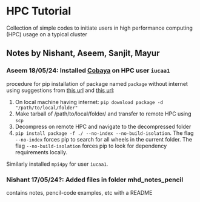 # HPC Tutorial
Collection of simple codes to initiate users in high performance computing (HPC) usage on a typical cluster

## Notes by Nishant, Aseem, Sanjit, Mayur

### Aseem 18/05/24: Installed [Cobaya](https://cobaya.readthedocs.io/en/latest/index.html) on HPC user `iucaa1`
procedure for pip installation of package named `package` without internet using suggestions from [this url](https://stackoverflow.com/questions/36725843/installing-python-packages-without-internet-and-using-source-code-as-tar-gz-and) and [this url](https://stackoverflow.com/questions/75514846/pip-says-version-40-8-0-of-setuptools-does-not-satisfy-requirement-of-setuptools):
1. On local machine having internet: `pip download package -d "/path/to/local/folder"`
2. Make tarball of /path/to/local/folder/ and transfer to remote HPC using `scp`
3. Decompress on remote HPC and navigate to the decompressed folder
4. `pip install package -f ./ --no-index --no-build-isolation`. The flag `--no-index` forces pip to search for all wheels in the current folder. The flag `--no-build-isolation` forces pip to look for dependency requirements locally.

Similarly installed `mpi4py` for user `iucaa1`.

### Nishant 17/05/24?: Added files in folder mhd_notes_pencil
contains notes, pencil-code examples, etc with a README
